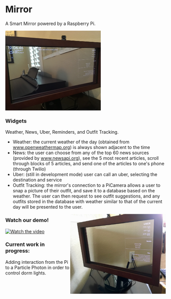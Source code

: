 # Mirror
A Smart Mirror powered by a Raspberry Pi. 

<img align="center" width="300" height="250" src="https://github.com/ajoann/Mirror/blob/master/img/mirror_left.JPG">

### Widgets 
Weather, News, Uber, Reminders, and Outfit Tracking.
- Weather: the current weather of the day (obtained from www.openweathermap.org) is always shown adjacent to the time
- News: the user can choose from any of the top 60 news sources (provided by www.newsapi.org), see the 5 most recent articles, scroll through blocks of 5 articles, and send one of the articles to one's phone (through Twilio)
- Uber: (still in development mode) user can call an uber, selecting the destination and service
- Outfit Tracking: the mirror's connection to a PiCamera allows a user to snap a picture of their outfit, and save it to a database based on the weather. The user can then request to see outfit suggestions, and any outfits stored in the database with weather similar to that of the current day will be presented to the user. 

<img align="right" width="300" height="250" src="https://github.com/ajoann/Mirror/blob/master/img/mirror_right.jpg">

### Watch our demo! 

[![Watch the video](https://img.youtube.com/vi/HZM_5S88JLk/0.jpg)](https://www.youtube.com/embed/HZM_5S88JLk)

### Current work in progress:
Adding interaction from the Pi to a Particle Photon in order to control dorm lights. 
